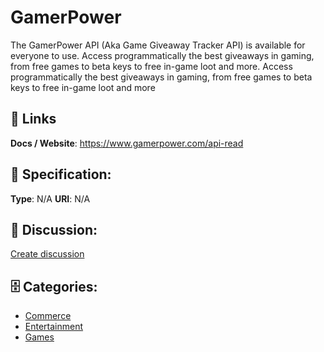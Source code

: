 # GamerPower


The GamerPower API (Aka Game Giveaway Tracker API) is available for everyone to use. Access programmatically the best giveaways in gaming, from free games to beta keys to free in-game loot and more. Access programmatically the best giveaways in gaming, from free games to beta keys to free in-game loot and more

##  🔗 Links
**Docs / Website**: https://www.gamerpower.com/api-read

## 🧬 Specification:
**Type**: N/A
**URI**: N/A

## 💬 Discussion:
[Create discussion](https://github.com/apis-list/apis-list/discussions/new)

## 🗄️ Categories:
- [Commerce](https://github.com/apis-list/apis-list#commerce)
- [Entertainment](https://github.com/apis-list/apis-list#entertainment)
- [Games](https://github.com/apis-list/apis-list#games)



